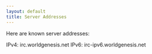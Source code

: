 ```yaml
---
layout: default
title: Server Addresses
---
```


Here are known server addresses:

IPv4: irc.worldgenesis.net
IPv6: irc-ipv6.worldgenesis.net
